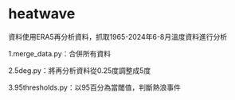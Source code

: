 # heatwave

資料使用ERA5再分析資料，抓取1965-2024年6-8月溫度資料進行分析

1.merge_data.py：合併所有資料

2.5deg.py：將再分析資料從0.25度調整成5度

3.95thresholds.py：以95百分為當閾值，判斷熱浪事件
